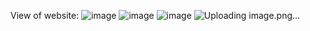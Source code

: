 View  of website:
![image](https://github.com/user-attachments/assets/86552675-b048-4ae1-a89d-3104a78aff01)
![image](https://github.com/user-attachments/assets/3a8a45c1-07df-46a2-adf9-2bdc3d46c1e6)
![image](https://github.com/user-attachments/assets/74334e2f-613e-4c4c-b8a7-900c43eab27c)
![Uploading image.png…]()
